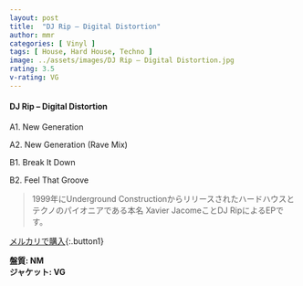 ```yaml
---
layout: post
title:  "DJ Rip – Digital Distortion"
author: mmr
categories: [ Vinyl ]
tags: [ House, Hard House, Techno ]
image: ../assets/images/DJ Rip – Digital Distortion.jpg
rating: 3.5
v-rating: VG
---
```


#### DJ Rip – Digital Distortion

A1. New Generation

A2. New Generation (Rave Mix)

B1. Break It Down

B2. Feel That Groove

> 1999年にUnderground Constructionからリリースされたハードハウスとテクノのパイオニアである本名	Xavier JacomeことDJ RipによるEPです。


[メルカリで購入](https://jp.mercari.com/item/m31209619445){:.button1}

<div class="mt-4 mb-4 d-flex align-items-center">
<strong class="mr-1">盤質: NM</strong>
</div>
<div class="mt-4 mb-4 d-flex align-items-center">
<strong class="mr-1">ジャケット: VG</strong>
</div>
